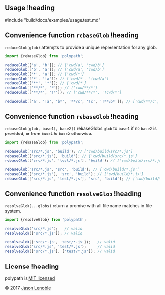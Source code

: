## Usage !heading

#include "build/docs/examples/usage.test.md"

## Convenience function `rebaseGlob` !heading

`reduceGlob(glob)` attempts to provide a unique representation for any glob.

```js
import {rebaseGlob} from 'polypath';

reduceGlob(['a', 'b']); // ['cwd/a', 'cwd/b']
reduceGlob(['b', 'a']); // ['cwd/a', 'cwd/b']
reduceGlob(['*', 'a']); // ['cwd/*']
reduceGlob(['*', '!a']); // ['cwd/*', '!cwd/a']
reduceGlob(['**', '*']); // ['cwd/*']
reduceGlob(['**/*', '*']); // ['cwd/**/*']
reduceGlob(['**/*', '!*']); // ['cwd/**/*', '!cwd/*']

reduceGlob(['a', '!a', 'b*', '**/c', '!c', '!**/b*']); // ['cwd/**/c', '!cwd/c']
```

## Convenience function `rebaseGlob` !heading

`rebaseGlob(glob, base1[, base2])` rebaseGlobs `glob` to `base1` if no `base2` is provided, or from `base1` to `base2` otherwise.

```js
import {rebaseGlob} from 'polypath';

rebaseGlob('src/*.js', 'build'); // ['cwd/build/src/*.js']
rebaseGlob(['src/*.js'], 'build'); // ['cwd/build/src/*.js']
rebaseGlob(['src/*.js', 'test/*.js'], 'build'); // ['cwd/build/src/*.js', 'cwd/build/test/*.js']

rebaseGlob('src/*.js', 'src', 'build'); // ['cwd/build/*.js']
rebaseGlob(['src/*.js'], 'src', 'build'); // ['cwd/build/*.js']
rebaseGlob(['src/*.js', 'test/*.js'], 'src', 'build'); // ['cwd/build/*.js', 'cwd/test/*.js']
```

## Convenience function `resolveGlob` !heading

`resolveGlob(...globs)` return a promise with all file name matches in file system.

```js
import {resolveGlob} from 'polypath';

resolveGlob('src/*.js');   // valid
resolveGlob(['src/*.js']); // valid

resolveGlob(['src/*.js', 'test/*.js']);   // valid
resolveGlob('src/*.js', 'test/*.js');     // valid
resolveGlob(['src/*.js'], ['test/*.js']); // valid
```

## License !heading

polypath is [MIT licensed](./LICENSE).

© 2017 [Jason Lenoble](mailto:jason.lenoble@gmail.com)
